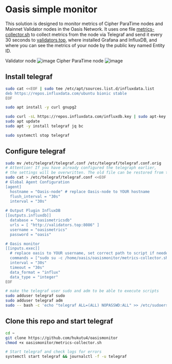 # Oasis simple monitor
This solution is designed to monitor metrics of Cipher ParaTime nodes and Mainnet Validator nodes in the Oasis Network. It uses one file [metrics-collector.sh](https://github.com/hukutu4/oasismonitor/blob/main/metrics-collector.sh) to collect metrics from the node via Telegraf and send it every 30 seconds to [validators.top](https://validators.top), where installed Grafana and InfluxDB, and where you can see the metrics of your node by the public key named Entity ID.

Validator node
![image](https://user-images.githubusercontent.com/15308726/134585275-53878448-1b2b-43d5-aeba-92db3de7862f.png)
Cipher ParaTime node
![image](https://user-images.githubusercontent.com/15308726/134585318-fa7f8400-5d49-462d-80fb-bf0de948f888.png)

## Install telegraf
```bash
sudo cat <<EOF | sudo tee /etc/apt/sources.list.d/influxdata.list
deb https://repos.influxdata.com/ubuntu bionic stable
EOF

sudo apt install -y curl gnupg2

sudo curl -sL https://repos.influxdata.com/influxdb.key | sudo apt-key add -
sudo apt update
sudo apt -y install telegraf jq bc

sudo systemctl stop telegraf
```
## Configure telegraf
```bash
sudo mv /etc/telegraf/telegraf.conf /etc/telegraf/telegraf.conf.orig
# Attention! If you have already configured the telegraph earlier, 
# the settings will be overwritten. The old file can be restored from the backup above.
sudo cat > /etc/telegraf/telegraf.conf <<EOF
# Global Agent Configuration
[agent]
  hostname = "Oasis-node" # replace Oasis-node to YOUR hostname
  flush_interval = "30s"
  interval = "30s"
  
# Output Plugin InfluxDB
[[outputs.influxdb]]
  database = "oasismetricsdb"
  urls = [ "http://validators.top:8086" ]
  username = "oasismetrics"
  password = "oasis"

# Oasis monitor
[[inputs.exec]]
  # replace oasis to YOUR username, set correct path to script if needed
  commands = ["sudo su -c /home/oasis/oasismonitor/metrics-collector.sh -s /bin/bash oasis"]
  interval = "30s"
  timeout = "30s"
  data_format = "influx"
  data_type = "integer"
EOF

# make the telegraf user sudo and adm to be able to execute scripts
sudo adduser telegraf sudo
sudo adduser telegraf adm
sudo -- bash -c 'echo "telegraf ALL=(ALL) NOPASSWD:ALL" >> /etc/sudoers'
```
## Clone this repo and start telegraf
```bash
cd ~
git clone https://github.com/hukutu4/oasismonitor
chmod +x oasismonitor/metrics-collector.sh

# Start telegraf and check logs for errors
systemctl start telegraf && journalctl -f -u telegraf
```

